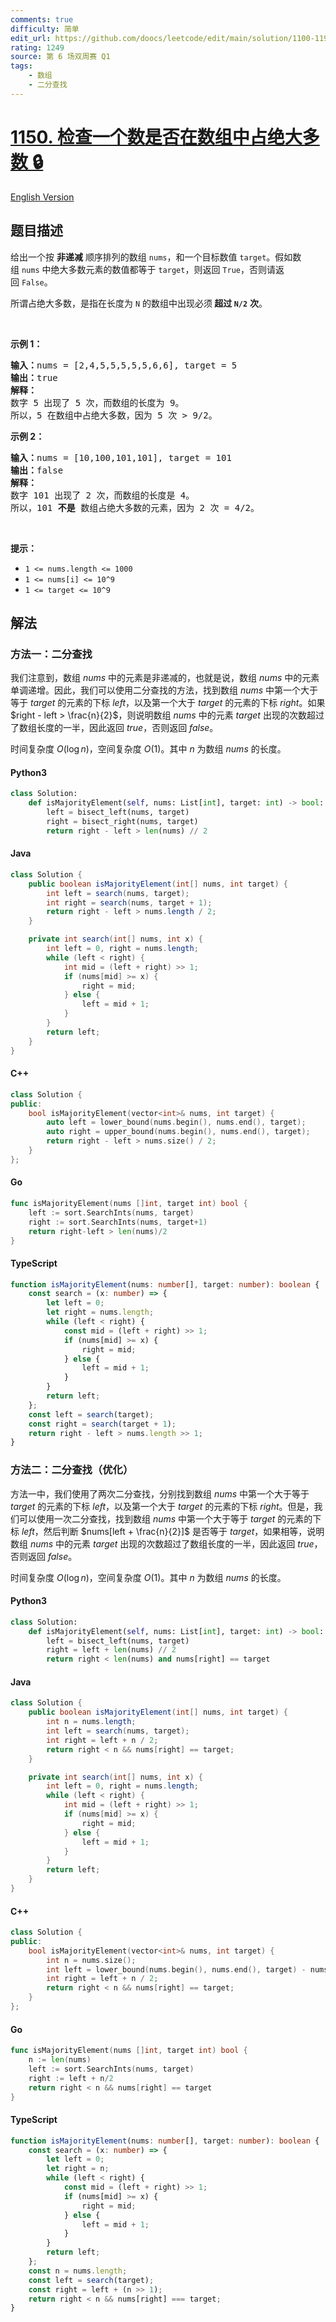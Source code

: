 ```yaml
---
comments: true
difficulty: 简单
edit_url: https://github.com/doocs/leetcode/edit/main/solution/1100-1199/1150.Check%20If%20a%20Number%20Is%20Majority%20Element%20in%20a%20Sorted%20Array/README.md
rating: 1249
source: 第 6 场双周赛 Q1
tags:
    - 数组
    - 二分查找
---
```


<!-- problem:start -->

# [1150. 检查一个数是否在数组中占绝大多数 🔒](https://leetcode.cn/problems/check-if-a-number-is-majority-element-in-a-sorted-array)

[English Version](/solution/1100-1199/1150.Check%20If%20a%20Number%20Is%20Majority%20Element%20in%20a%20Sorted%20Array/README_EN.md)

## 题目描述

<!-- description:start -->

<p>给出一个按 <strong>非递减</strong> 顺序排列的数组 <code>nums</code>，和一个目标数值 <code>target</code>。假如数组 <code>nums</code> 中绝大多数元素的数值都等于 <code>target</code>，则返回 <code>True</code>，否则请返回 <code>False</code>。</p>

<p>所谓占绝大多数，是指在长度为 <code>N</code> 的数组中出现必须<strong> 超过 <code>N/2</code></strong> <strong>次</strong>。</p>

<p> </p>

<p><strong>示例 1：</strong></p>

<pre>
<strong>输入：</strong>nums = [2,4,5,5,5,5,5,6,6], target = 5
<strong>输出：</strong>true
<strong>解释：</strong>
数字 5 出现了 5 次，而数组的长度为 9。
所以，5 在数组中占绝大多数，因为 5 次 > 9/2。
</pre>

<p><strong>示例 2：</strong></p>

<pre>
<strong>输入：</strong>nums = [10,100,101,101], target = 101
<strong>输出：</strong>false
<strong>解释：</strong>
数字 101 出现了 2 次，而数组的长度是 4。
所以，101 <strong>不是 </strong>数组占绝大多数的元素，因为 2 次 = 4/2。
</pre>

<p> </p>

<p><strong>提示：</strong></p>

<ul>
	<li><code>1 <= nums.length <= 1000</code></li>
	<li><code>1 <= nums[i] <= 10^9</code></li>
	<li><code>1 <= target <= 10^9</code></li>
</ul>

<!-- description:end -->

## 解法

<!-- solution:start -->

### 方法一：二分查找

我们注意到，数组 $nums$ 中的元素是非递减的，也就是说，数组 $nums$ 中的元素单调递增。因此，我们可以使用二分查找的方法，找到数组 $nums$ 中第一个大于等于 $target$ 的元素的下标 $left$，以及第一个大于 $target$ 的元素的下标 $right$。如果 $right - left > \frac{n}{2}$，则说明数组 $nums$ 中的元素 $target$ 出现的次数超过了数组长度的一半，因此返回 $true$，否则返回 $false$。

时间复杂度 $O(\log n)$，空间复杂度 $O(1)$。其中 $n$ 为数组 $nums$ 的长度。

<!-- tabs:start -->

#### Python3

```python
class Solution:
    def isMajorityElement(self, nums: List[int], target: int) -> bool:
        left = bisect_left(nums, target)
        right = bisect_right(nums, target)
        return right - left > len(nums) // 2
```

#### Java

```java
class Solution {
    public boolean isMajorityElement(int[] nums, int target) {
        int left = search(nums, target);
        int right = search(nums, target + 1);
        return right - left > nums.length / 2;
    }

    private int search(int[] nums, int x) {
        int left = 0, right = nums.length;
        while (left < right) {
            int mid = (left + right) >> 1;
            if (nums[mid] >= x) {
                right = mid;
            } else {
                left = mid + 1;
            }
        }
        return left;
    }
}
```

#### C++

```cpp
class Solution {
public:
    bool isMajorityElement(vector<int>& nums, int target) {
        auto left = lower_bound(nums.begin(), nums.end(), target);
        auto right = upper_bound(nums.begin(), nums.end(), target);
        return right - left > nums.size() / 2;
    }
};
```

#### Go

```go
func isMajorityElement(nums []int, target int) bool {
	left := sort.SearchInts(nums, target)
	right := sort.SearchInts(nums, target+1)
	return right-left > len(nums)/2
}
```

#### TypeScript

```ts
function isMajorityElement(nums: number[], target: number): boolean {
    const search = (x: number) => {
        let left = 0;
        let right = nums.length;
        while (left < right) {
            const mid = (left + right) >> 1;
            if (nums[mid] >= x) {
                right = mid;
            } else {
                left = mid + 1;
            }
        }
        return left;
    };
    const left = search(target);
    const right = search(target + 1);
    return right - left > nums.length >> 1;
}
```

<!-- tabs:end -->

<!-- solution:end -->

<!-- solution:start -->

### 方法二：二分查找（优化）

方法一中，我们使用了两次二分查找，分别找到数组 $nums$ 中第一个大于等于 $target$ 的元素的下标 $left$，以及第一个大于 $target$ 的元素的下标 $right$。但是，我们可以使用一次二分查找，找到数组 $nums$ 中第一个大于等于 $target$ 的元素的下标 $left$，然后判断 $nums[left + \frac{n}{2}]$ 是否等于 $target$，如果相等，说明数组 $nums$ 中的元素 $target$ 出现的次数超过了数组长度的一半，因此返回 $true$，否则返回 $false$。

时间复杂度 $O(\log n)$，空间复杂度 $O(1)$。其中 $n$ 为数组 $nums$ 的长度。

<!-- tabs:start -->

#### Python3

```python
class Solution:
    def isMajorityElement(self, nums: List[int], target: int) -> bool:
        left = bisect_left(nums, target)
        right = left + len(nums) // 2
        return right < len(nums) and nums[right] == target
```

#### Java

```java
class Solution {
    public boolean isMajorityElement(int[] nums, int target) {
        int n = nums.length;
        int left = search(nums, target);
        int right = left + n / 2;
        return right < n && nums[right] == target;
    }

    private int search(int[] nums, int x) {
        int left = 0, right = nums.length;
        while (left < right) {
            int mid = (left + right) >> 1;
            if (nums[mid] >= x) {
                right = mid;
            } else {
                left = mid + 1;
            }
        }
        return left;
    }
}
```

#### C++

```cpp
class Solution {
public:
    bool isMajorityElement(vector<int>& nums, int target) {
        int n = nums.size();
        int left = lower_bound(nums.begin(), nums.end(), target) - nums.begin();
        int right = left + n / 2;
        return right < n && nums[right] == target;
    }
};
```

#### Go

```go
func isMajorityElement(nums []int, target int) bool {
	n := len(nums)
	left := sort.SearchInts(nums, target)
	right := left + n/2
	return right < n && nums[right] == target
}
```

#### TypeScript

```ts
function isMajorityElement(nums: number[], target: number): boolean {
    const search = (x: number) => {
        let left = 0;
        let right = n;
        while (left < right) {
            const mid = (left + right) >> 1;
            if (nums[mid] >= x) {
                right = mid;
            } else {
                left = mid + 1;
            }
        }
        return left;
    };
    const n = nums.length;
    const left = search(target);
    const right = left + (n >> 1);
    return right < n && nums[right] === target;
}
```

<!-- tabs:end -->

<!-- solution:end -->

<!-- problem:end -->
